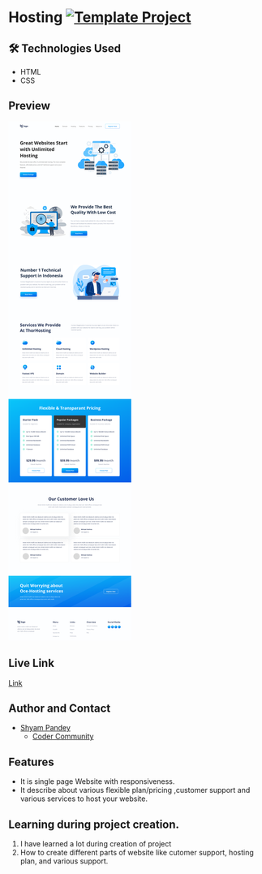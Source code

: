 # Hosting   [![Template Project](https://img.shields.io/badge/Technologies%20-HTML%2FCSS-brightgreen)](http://www.gnu.org/licenses/agpl-3.0)


## 🛠 Technologies Used
  - HTML 
  - CSS
  

## Preview
![See Preview](https://github.com/Shyam-Pandey/Project_11/blob/master/images/download%20(1).png?raw=true)
## Live Link
[Link](https://interior-designing97.netlify.app)

## Author and Contact
- [Shyam Pandey](https://github.com/Shyam-Pandey)
    - [Coder Community]()

## Features
- It is single page Website with responsiveness.
- It describe about various flexible plan/pricing ,customer support and various services to host your website.

## Learning during project creation.
1. I have learned a lot during creation of project
2. How to create different parts of website like cutomer support, hosting plan, and various support.
